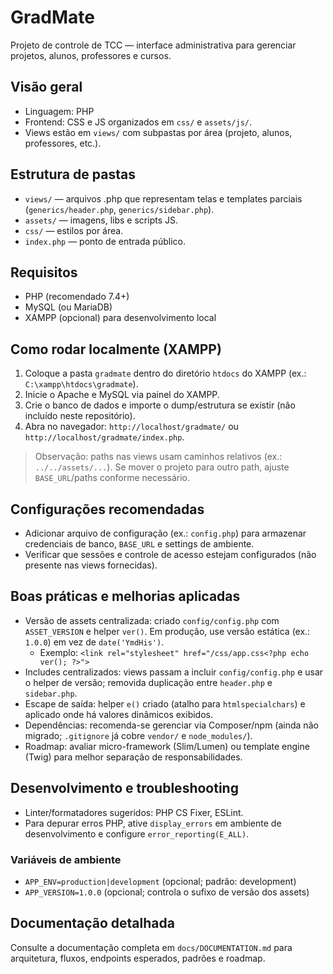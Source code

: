 # GradMate

Projeto de controle de TCC — interface administrativa para gerenciar projetos, alunos, professores e cursos.

## Visão geral

- Linguagem: PHP
- Frontend: CSS e JS organizados em `css/` e `assets/js/`.
- Views estão em `views/` com subpastas por área (projeto, alunos, professores, etc.).

## Estrutura de pastas

- `views/` — arquivos .php que representam telas e templates parciais (`generics/header.php`, `generics/sidebar.php`).
- `assets/` — imagens, libs e scripts JS.
- `css/` — estilos por área.
- `index.php` — ponto de entrada público.

## Requisitos

- PHP (recomendado 7.4+)
- MySQL (ou MariaDB)
- XAMPP (opcional) para desenvolvimento local

## Como rodar localmente (XAMPP)

1. Coloque a pasta `gradmate` dentro do diretório `htdocs` do XAMPP (ex.: `C:\xampp\htdocs\gradmate`).
2. Inicie o Apache e MySQL via painel do XAMPP.
3. Crie o banco de dados e importe o dump/estrutura se existir (não incluído neste repositório).
4. Abra no navegador: `http://localhost/gradmate/` ou `http://localhost/gradmate/index.php`.

> Observação: paths nas views usam caminhos relativos (ex.: `../../assets/...`). Se mover o projeto para outro path, ajuste `BASE_URL`/paths conforme necessário.

## Configurações recomendadas

- Adicionar arquivo de configuração (ex.: `config.php`) para armazenar credenciais de banco, `BASE_URL` e settings de ambiente.
- Verificar que sessões e controle de acesso estejam configurados (não presente nas views fornecidas).

## Boas práticas e melhorias aplicadas

- Versão de assets centralizada: criado `config/config.php` com `ASSET_VERSION` e helper `ver()`. Em produção, use versão estática (ex.: `1.0.0`) em vez de `date('YmdHis')`.
	- Exemplo: `<link rel="stylesheet" href="/css/app.css<?php echo ver(); ?>">`
- Includes centralizados: views passam a incluir `config/config.php` e usar o helper de versão; removida duplicação entre `header.php` e `sidebar.php`.
- Escape de saída: helper `e()` criado (atalho para `htmlspecialchars`) e aplicado onde há valores dinâmicos exibidos.
- Dependências: recomenda-se gerenciar via Composer/npm (ainda não migrado; `.gitignore` já cobre `vendor/` e `node_modules/`).
- Roadmap: avaliar micro-framework (Slim/Lumen) ou template engine (Twig) para melhor separação de responsabilidades.

## Desenvolvimento e troubleshooting

- Linter/formatadores sugeridos: PHP CS Fixer, ESLint.
- Para depurar erros PHP, ative `display_errors` em ambiente de desenvolvimento e configure `error_reporting(E_ALL)`.

### Variáveis de ambiente
- `APP_ENV=production|development` (opcional; padrão: development)
- `APP_VERSION=1.0.0` (opcional; controla o sufixo de versão dos assets)


## Documentação detalhada

Consulte a documentação completa em `docs/DOCUMENTATION.md` para arquitetura, fluxos, endpoints esperados, padrões e roadmap.